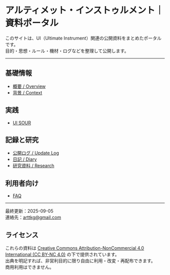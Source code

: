 # アルティメット・インストゥルメント｜資料ポータル

このサイトは、UI（Ultimate Instrument）関連の公開資料をまとめたポータルです。  
目的・思想・ルール・機材・ログなどを整理して公開します。

---

## 基礎情報
- [概要 / Overview](docs/overview.md)
- [背景 / Context](docs/context.md)

## 実践
- [UI SOUR](docs/ui_sour/index.md)

## 記録と研究
- [公開ログ / Update Log](docs/logs.md)
- [日記 / Diary](docs/diary/index.md)
- [研究資料 / Research](docs/research/index.mdindex.md)

## 利用者向け
- [FAQ](docs/faq.md)

---

最終更新：2025-09-05  
連絡先：arttkg@gmail.com

## ライセンス
これらの資料は [Creative Commons Attribution-NonCommercial 4.0 International (CC BY-NC 4.0)](https://creativecommons.org/licenses/by-nc/4.0/deed.ja) の下で提供されています。  
出典を明記すれば、非営利目的に限り自由に利用・改変・再配布できます。  
商用利用はできません。

